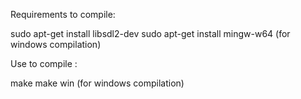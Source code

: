Requirements to compile:

  sudo apt-get install libsdl2-dev
  sudo apt-get install mingw-w64    (for windows compilation)


Use to compile :

  make
  make win (for windows compilation)

